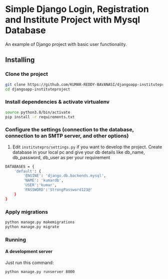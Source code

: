 # Simple Django Login, Registration and Institute Project with Mysql Database

An example of Django project with basic user functionality.

## Installing

### Clone the project

```bash
git clone https://github.com/KUMAR-REDDY-BAVANASI/djangoapp-instituteproject.git
cd djangoapp-instituteproject
```

### Install dependencies & activate virtualenv

```bash
source python3.8/bin/activate
pip install -r requirements.txt
```

### Configure the settings (connection to the database, connection to an SMTP server, and other options)

1. Edit `institutepro/settings.py` if you want to develop the project. Create database in your local pc and give your db details like db_name, db_password, db_user as per your requirement

```bash
DATABASES = {
    'default': {
        'ENGINE': 'django.db.backends.mysql',
        'NAME': 'kumardb',
        'USER':'kumar',
        'PASSWORD':'StrongPassword123@'
    }
}
```

### Apply migrations

```bash
python manage.py makemigrations
python manage.py migrate
```

### Running

#### A development server

Just run this command:

```bash
python manage.py runserver 8000
```
